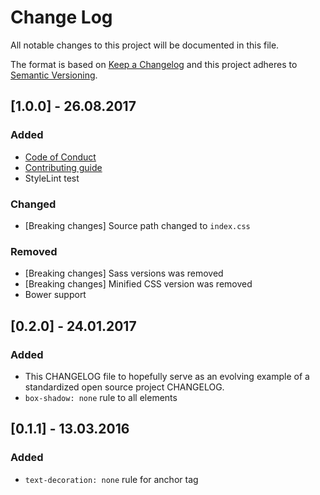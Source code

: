 # Change Log
All notable changes to this project will be documented in this file.

The format is based on [Keep a Changelog](http://keepachangelog.com/) 
and this project adheres to [Semantic Versioning](http://semver.org/).

## [1.0.0] - 26.08.2017

### Added
- [Code of Conduct](CODE_OF_CONDUCT.md) 
- [Contributing guide](CONTRIBUTING.md)
- StyleLint test

### Changed
- [Breaking changes] Source path changed to `index.css`

### Removed
- [Breaking changes] Sass versions was removed
- [Breaking changes] Minified CSS version was removed
- Bower support

## [0.2.0] - 24.01.2017

### Added
- This CHANGELOG file to hopefully serve as an evolving example of a standardized open source project CHANGELOG.
- `box-shadow: none` rule to all elements

## [0.1.1] - 13.03.2016

### Added
- `text-decoration: none` rule for anchor tag
